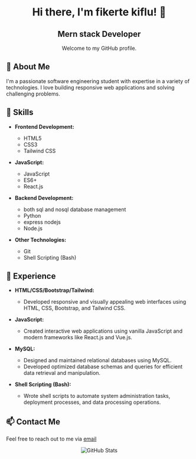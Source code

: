 <div align="center">
  <h1>Hi there, I'm fikerte kiflu! 👋</h1>
  <h2>Mern stack  Developer</h2>
  <p>Welcome to my GitHub profile.</p>
</div>

## 🚀 About Me

I'm a passionate software engineering student with expertise in a variety of technologies. I love building responsive web applications and solving challenging problems.

## 🔧 Skills

- **Frontend Development:**
  - HTML5
  - CSS3
  - Tailwind CSS

- **JavaScript:**
  - JavaScript
  - ES6+
  - React.js
  
  

- **Backend Development:**
  - both sql and nosql database management 
  - Python
  - express nodejs
  - Node.js

- **Other Technologies:**
  - Git
  - Shell Scripting (Bash)

## 💼 Experience

- **HTML/CSS/Bootstrap/Tailwind:**
  - Developed responsive and visually appealing web interfaces using HTML, CSS, Bootstrap, and Tailwind CSS.

- **JavaScript:**
  - Created interactive web applications using vanilla JavaScript and modern frameworks like React.js and Vue.js.

- **MySQL:**
  - Designed and maintained relational databases using MySQL.
  - Developed optimized database schemas and queries for efficient data retrieval and manipulation.


- **Shell Scripting (Bash):**
  - Wrote shell scripts to automate system administration tasks, deployment processes, and data processing operations.



## 📫 Contact Me

Feel free to reach out to me via [email](mailto:casssiopfiker@gmail.com)
<div align="center">
  <img src="https://github-readme-stats.vercel.app/api?username=fikertekiflu&show_icons=true&theme=dark" alt="GitHub Stats">
</div>

